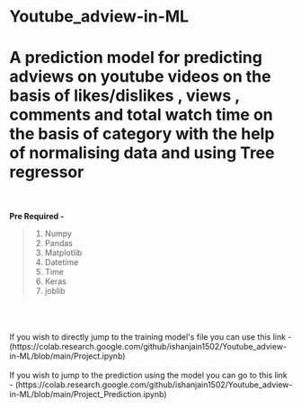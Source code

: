 # Youtube_adview-in-ML
A prediction model for predicting adviews on youtube videos on the basis of  likes/dislikes , views , comments and total watch time on the basis of category with the help of normalising data and using Tree regressor
<br>
<br>
============================================================================================
**Pre Required -**<br> 
> 1. Numpy <br>
> 2. Pandas <br>
> 3. Matplotlib <br>
> 4. Datetime <br>
> 5. Time <br>
> 6. Keras
> 7. joblib
<br>
<br><br>
If you wish to directly jump to the training model's file you can use this link - (https://colab.research.google.com/github/ishanjain1502/Youtube_adview-in-ML/blob/main/Project.ipynb)<br><br>
If you wish to jump to the prediction using the model you can go to this link - (https://colab.research.google.com/github/ishanjain1502/Youtube_adview-in-ML/blob/main/Project_Prediction.ipynb)

